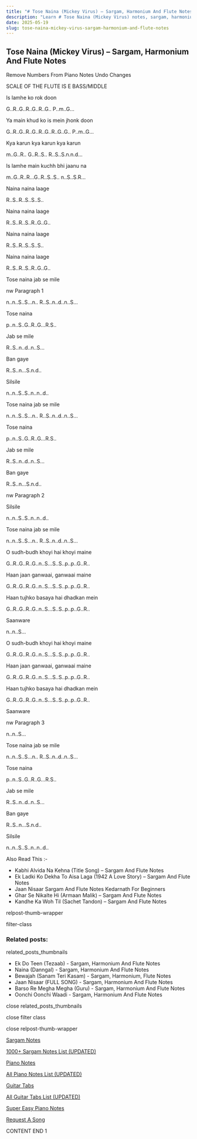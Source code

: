 ```yaml
---
title: "# Tose Naina (Mickey Virus) – Sargam, Harmonium And Flute Notes"
description: "Learn # Tose Naina (Mickey Virus) notes, sargam, harmonium notations and flute notes. Easy step-by-step tutorial for beginners."
date: 2025-05-19
slug: tose-naina-mickey-virus-sargam-harmonium-and-flute-notes
---
```


## Tose Naina (Mickey Virus) – Sargam, Harmonium And Flute Notes

Remove Numbers From Piano Notes
Undo Changes

SCALE OF THE FLUTE IS E BASS/MIDDLE

Is lamhe ko rok doon

G..R..G..R..G..R..G.. P..m..G…

Ya main khud ko is mein jhonk doon

G..R..G..R..G..R..G..R..G..G.. P..m..G…

Kya karun kya karun kya karun

m..G..R.. G..R..S.. R..S..S.n.n.d…

Is lamhe main kuchh bhi jaanu na

m..G..R..R…G..R..S..S.. n..S..S.R…

Naina naina laage

R..S..R..S..S..S..

Naina naina laage

R..S..R..S..R..G..G..

Naina naina laage

R..S..R..S..S..S..

Naina naina laage

R..S..R..S..R..G..G..

Tose naina jab se mile

nw Paragraph 1

n..n..S..S…n.. R..S..n..d..n..S…

Tose naina

p..n..S..G..R..G…R.S..

Jab se mile

R..S..n..d..n..S…

Ban gaye

R..S..n…S.n.d..

Silsile

n..n..S..S..n..n..d..

Tose naina jab se mile

n..n..S..S…n.. R..S..n..d..n..S…

Tose naina

p..n..S..G..R..G…R.S..

Jab se mile

R..S..n..d..n..S…

Ban gaye

R..S..n…S.n.d..

nw Paragraph 2

Silsile

n..n..S..S..n..n..d..

Tose naina jab se mile

n..n..S..S…n.. R..S..n..d..n..S…

O sudh-budh khoyi hai khoyi maine

G..R..G..R..G..n..S…S..S..p..p..G..R..

Haan jaan ganwaai, ganwaai maine

G..R..G..R..G..n..S…S..S..p..p..G..R..

Haan tujhko basaya hai dhadkan mein

G..R..G..R..G..n..S…S..S..p..p..G..R..

Saanware

n..n..S…

O sudh-budh khoyi hai khoyi maine

G..R..G..R..G..n..S…S..S..p..p..G..R..

Haan jaan ganwaai, ganwaai maine

G..R..G..R..G..n..S…S..S..p..p..G..R..

Haan tujhko basaya hai dhadkan mein

G..R..G..R..G..n..S…S..S..p..p..G..R..

Saanware

nw Paragraph 3

n..n..S…

Tose naina jab se mile

n..n..S..S…n.. R..S..n..d..n..S…

Tose naina

p..n..S..G..R..G…R.S..

Jab se mile

R..S..n..d..n..S…

Ban gaye

R..S..n…S.n.d..

Silsile

n..n..S..S..n..n..d..

Also Read This :-

* Kabhi Alvida Na Kehna (Title Song) – Sargam And Flute Notes
* Ek Ladki Ko Dekha To Aisa Laga (1942 A Love Story) – Sargam And Flute Notes
* Jaan Nisaar Sargam And Flute Notes Kedarnath For Beginners
* Ghar Se Nikalte Hi (Armaan Malik) – Sargam And Flute Notes
* Kandhe Ka Woh Til (Sachet Tandon) – Sargam And Flute Notes

relpost-thumb-wrapper

filter-class

### Related posts:

related_posts_thumbnails

* Ek Do Teen (Tezaab) - Sargam, Harmonium And Flute Notes
* Naina (Danngal) - Sargam, Harmonium And Flute Notes
* Bewajah (Sanam Teri Kasam) - Sargam, Harmonium, Flute Notes
* Jaan Nisaar (FULL SONG) - Sargam, Harmonium And Flute Notes
* Barso Re Megha Megha (Guru) - Sargam, Harmonium And Flute Notes
* Oonchi Oonchi Waadi - Sargam, Harmonium And Flute Notes

close related_posts_thumbnails

close filter class

close relpost-thumb-wrapper

[Sargam Notes](/sargam-notes.html)

[1000+ Sargam Notes List (UPDATED)](/all-songs-list-sargam-notes.html)

[Piano Notes](/piano-notes.html)

[All Piano Notes List (UPDATED)](/all-songs-list-piano-notes.html)

[Guitar Tabs](/guitar-tabs.html)

[All Guitar Tabs List (UPDATED)](/all-songs-list-guitar-tabs.html)

[Super Easy Piano Notes](https://studywall.in/)

[Request A Song](/request-a-song.html)

CONTENT END 1

